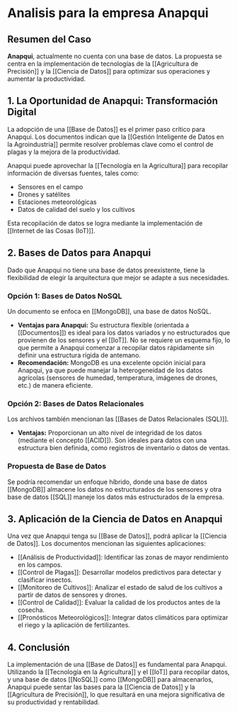 # Analisis para la empresa Anapqui

## Resumen del Caso
**Anapqui**, actualmente no cuenta con una base de datos. La propuesta se centra en la implementación de tecnologías de la [[Agricultura de Precisión]] y la [[Ciencia de Datos]] para optimizar sus operaciones y aumentar la productividad.

## 1. La Oportunidad de Anapqui: Transformación Digital
La adopción de una [[Base de Datos]] es el primer paso crítico para Anapqui. Los documentos indican que la [[Gestión Inteligente de Datos en la Agroindustria]] permite resolver problemas clave como el control de plagas y la mejora de la productividad.

Anapqui puede aprovechar la [[Tecnología en la Agricultura]] para recopilar información de diversas fuentes, tales como:
* Sensores en el campo
* Drones y satélites
* Estaciones meteorológicas
* Datos de calidad del suelo y los cultivos

Esta recopilación de datos se logra mediante la implementación de [[Internet de las Cosas (IoT)]].

## 2. Bases de Datos para Anapqui
Dado que Anapqui no tiene una base de datos preexistente, tiene la flexibilidad de elegir la arquitectura que mejor se adapte a sus necesidades.

### Opción 1: Bases de Datos NoSQL
Un documento se enfoca en [[MongoDB]], una base de datos NoSQL.
* **Ventajas para Anapqui:** Su estructura flexible (orientada a [[Documentos]]) es ideal para los datos variados y no estructurados que provienen de los sensores y el [[IoT]]. No se requiere un esquema fijo, lo que permite a Anapqui comenzar a recopilar datos rápidamente sin definir una estructura rígida de antemano.
* **Recomendación:** MongoDB es una excelente opción inicial para Anapqui, ya que puede manejar la heterogeneidad de los datos agrícolas (sensores de humedad, temperatura, imágenes de drones, etc.) de manera eficiente.

### Opción 2: Bases de Datos Relacionales
Los archivos también mencionan las [[Bases de Datos Relacionales (SQL)]].
* **Ventajas:** Proporcionan un alto nivel de integridad de los datos (mediante el concepto [[ACID]]). Son ideales para datos con una estructura bien definida, como registros de inventario o datos de ventas.

### Propuesta de Base de Datos
Se podría recomendar un enfoque híbrido, donde una base de datos [[MongoDB]] almacene los datos no estructurados de los sensores y otra base de datos [[SQL]] maneje los datos más estructurados de la empresa.

## 3. Aplicación de la Ciencia de Datos en Anapqui
Una vez que Anapqui tenga su [[Base de Datos]], podrá aplicar la [[Ciencia de Datos]]. Los documentos mencionan las siguientes aplicaciones:
* [[Análisis de Productividad]]: Identificar las zonas de mayor rendimiento en los campos.
* [[Control de Plagas]]: Desarrollar modelos predictivos para detectar y clasificar insectos.
* [[Monitoreo de Cultivos]]: Analizar el estado de salud de los cultivos a partir de datos de sensores y drones.
* [[Control de Calidad]]: Evaluar la calidad de los productos antes de la cosecha.
* [[Pronósticos Meteorológicos]]: Integrar datos climáticos para optimizar el riego y la aplicación de fertilizantes.

## 4. Conclusión
La implementación de una [[Base de Datos]] es fundamental para Anapqui. Utilizando la [[Tecnología en la Agricultura]] y el [[IoT]] para recopilar datos, y una base de datos [[NoSQL]] como [[MongoDB]] para almacenarlos, Anapqui puede sentar las bases para la [[Ciencia de Datos]] y la [[Agricultura de Precisión]], lo que resultará en una mejora significativa de su productividad y rentabilidad.